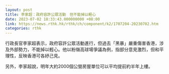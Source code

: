 ```yaml
---
layout: post
title: 李家超：政府容許公眾活動　但不能掉以輕心
date: 2023-07-02 18:33:43.000000000 +08:00
link: https://news.rthk.hk/rthk/ch/component/k2/1707204-20230702.htm
categories: rthk
---
```


行政長官李家超表示，政府容許公眾活動進行，但過去「黑暴」嚴重傷害香港，涉及外部勢力，不能掉以輕心。他以粉嶺高球場爭議為例，指部分意見激烈，但和平理性，反映香港可各紓己見。

另外，李家超說，明年大約2000個公營房屋單位可以平均提前約半年上樓。
